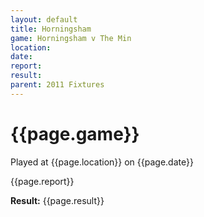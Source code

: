 ```yaml
---
layout: default
title: Horningsham
game: Horningsham v The Min
location: 
date: 
report: 
result: 
parent: 2011 Fixtures
---
```


# {{page.game}}

Played at {{page.location}} on {{page.date}}

{{page.report}}

**Result:** {{page.result}}
